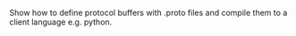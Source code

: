 Show how to define protocol buffers with .proto files and compile them to a client language e.g. python.
